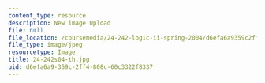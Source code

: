 ```yaml
---
content_type: resource
description: New image Upload
file: null
file_location: /coursemedia/24-242-logic-ii-spring-2004/d6efa6a9359c2ff4808c60c3322f8337_24-242s04-th.jpg
file_type: image/jpeg
resourcetype: Image
title: 24-242s04-th.jpg
uid: d6efa6a9-359c-2ff4-808c-60c3322f8337
---
```

